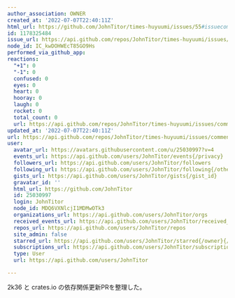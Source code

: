 ```yaml
---
author_association: OWNER
created_at: '2022-07-07T22:40:11Z'
html_url: https://github.com/JohnTitor/times-huyuumi/issues/55#issuecomment-1178325484
id: 1178325484
issue_url: https://api.github.com/repos/JohnTitor/times-huyuumi/issues/55
node_id: IC_kwDOHWEcT85GO9Hs
performed_via_github_app: 
reactions:
  "+1": 0
  "-1": 0
  confused: 0
  eyes: 0
  heart: 0
  hooray: 0
  laugh: 0
  rocket: 0
  total_count: 0
  url: https://api.github.com/repos/JohnTitor/times-huyuumi/issues/comments/1178325484/reactions
updated_at: '2022-07-07T22:40:11Z'
url: https://api.github.com/repos/JohnTitor/times-huyuumi/issues/comments/1178325484
user:
  avatar_url: https://avatars.githubusercontent.com/u/25030997?v=4
  events_url: https://api.github.com/users/JohnTitor/events{/privacy}
  followers_url: https://api.github.com/users/JohnTitor/followers
  following_url: https://api.github.com/users/JohnTitor/following{/other_user}
  gists_url: https://api.github.com/users/JohnTitor/gists{/gist_id}
  gravatar_id: ''
  html_url: https://github.com/JohnTitor
  id: 25030997
  login: JohnTitor
  node_id: MDQ6VXNlcjI1MDMwOTk3
  organizations_url: https://api.github.com/users/JohnTitor/orgs
  received_events_url: https://api.github.com/users/JohnTitor/received_events
  repos_url: https://api.github.com/users/JohnTitor/repos
  site_admin: false
  starred_url: https://api.github.com/users/JohnTitor/starred{/owner}{/repo}
  subscriptions_url: https://api.github.com/users/JohnTitor/subscriptions
  type: User
  url: https://api.github.com/users/JohnTitor

---
```

2k36 と crates.io の依存関係更新PRを整理した。